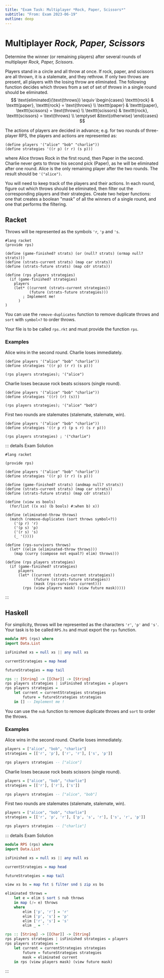 ```yaml
---
title: "Exam Task: Multiplayer *Rock, Paper, Scissors*"
subtitle: "From: Exam 2023-06-19"
outline: deep
---
```


# Multiplayer *Rock, Paper, Scissors*

Determine the winner (or remaining players) after several rounds of multiplayer *Rock, Paper, Scissors*.

Players stand in a circle and all throw at once.  If rock, paper, and scissors are all thrown, it is
a stalemate, and they rethrow. If only two throws are present, all players with the losing throw are
eliminated.  The following function decides which throws from a set of set of *throws* in a
single round should be eliminated.
$$
\text{eliminated}(\text{throws}) \equiv \begin{cases}
	\texttt{rock}     & \texttt{paper}, \texttt{rock} = \text{throws} \\
	\texttt{paper}    & \texttt{paper}, \texttt{scissors} = \text{throws} \\
	\texttt{scissors} & \texttt{rock},  \texttt{scissors} = \text{throws} \\
	\emptyset &\text{otherwise}
	\end{cases}
$$

The actions of players are decided in advance; e.g. for two rounds of three-player RPS, the players
and actions are represented as:
```racket
(define players '("alice" "bob" "charlie"))
(define strategies '((r p) (r r) (s p)))
```
where Alice throws Rock in the first round, then Paper in the second. Charlie never gets to throw
his second pick (Paper), as he will be eliminated after one round. Alice is the only remaining
player after the two rounds. The result should be `'("alice")`.

You will need to keep track of the players and their actions. In each round, figure out which throws
should be eliminated, then filter out the corresponding players and their strategies. Create two
helper functions: one that creates a boolean "mask" of all the winners of a single round, and one
that performs the filtering.

## Racket
Throws will be represented as the symbols `'r`, `'p` and `'s`.
```racket
#lang racket
(provide rps)

(define (game-finished? strats) (or (null? strats) (ormap null? strats)))
(define (strats-current strats) (map car strats))
(define (strats-future strats) (map cdr strats))

(define (rps players strategies)
  (if (game-finished? strategies)
    players
    (let* ((current (strats-current strategies))
           (future (strats-future strategies)))
        ; Implement me!
      )
)
```
You can use the `remove-duplicates` function to remove duplicate throws and `sort` with `symbol<?` to order throws.

Your file is to be called `rps.rkt` and must provide the function `rps`.

### Examples

Alice wins in the second round. Charlie loses immediately.
```racket
(define players '("alice" "bob" "charlie"))
(define strategies '((r p) (r r) (s p)))

(rps players strategies); '("alice")
```

Charlie loses because rock beats scissors (single round).
```racket
(define players '("alice" "bob" "charlie"))
(define strategies '((r) (r) (s)))

(rps players strategies); '("alice" "bob")
```

First two rounds are stalemates (stalemate, stalemate, win).
```racket
(define players '("alice" "bob" "charlie"))
(define strategies '((r p r) (p s r) (s r p)))

(rps players strategies) ; '("charlie")
```

::: details Exam Solution
```racket
#lang racket

(provide rps)

(define players '("alice" "bob" "charlie"))
(define strategies '((r p) (r r) (s p)))

(define (game-finished? strats) (andmap null? strats))
(define (strats-current strats) (map car strats))
(define (strats-future strats) (map cdr strats))

(define (view xs bools)
  (for/list ((x xs) (b bools) #:when b) x))

(define (eliminated-throw throws)
  (match (remove-duplicates (sort throws symbol<?))
    ('(p r) 'r)
    ('(p s) 'p)
    ('(r s) 's)
    (_ '())))

(define (rps-survivors throws)
  (let* ((elim (eliminated-throw throws)))
    (map (curry (compose not equal?) elim) throws)))

(define (rps players strategies)
  (if (game-finished? strategies)
      players
      (let* ((current (strats-current strategies))
             (future (strats-future strategies))
             (mask (rps-survivors current)))
        (rps (view players mask) (view future mask)))))
```
:::

## Haskell

For simplicity, throws will be represented as the characters `'r'`, `'p'` and `'s'`.
Your task is to be called `RPS.hs` and must export the `rps` function.
```haskell
module RPS (rps) where
import Data.List

isFinished xs = null xs || any null xs

currentStrategies = map head

futureStrategies = map tail

rps :: [String] -> [[Char]] -> [String]
rps players strategies | isFinished strategies = players
rps players strategies =
    let current = currentStrategies strategies
        future = futureStrategies strategies
    in [] -- Implement me !
```
You can use the `nub` function to remove duplicate throws and `sort` to order the throws.

### Examples

Alice wins in the second round. Charlie loses immediately.
```haskell
players = ["alice", "bob", "charlie"]
strategies = [['r', 'p'], ['r', 'r'], ['s', 'p']]

rps players strategies -- ["alice"]
```


Charlie loses because rock beats scissors (single round).
```haskell
players = ["alice", "bob", "charlie"]
strategies = [['r'], ['r'], ['s']]

rps players strategies -- ["alice", "bob"]
```


First two rounds are stalemates (stalemate, stalemate, win).
```haskell
players = ["alice", "bob", "charlie"]
strategies = [['r', 'p', 'r'], ['p', 's', 'r'], ['s', 'r', 'p']]

rps players strategies -- ["charlie"]
```

::: details Exam Solution
```haskell
module RPS (rps) where
import Data.List

isFinished xs = null xs || any null xs

currentStrategies = map head

futureStrategies = map tail

view xs bs = map fst $ filter snd $ zip xs bs

eliminated throws =
    let e = elim $ sort $ nub throws
    in map (/= e) throws
    where
        elim ['p', 'r'] = 'r'
        elim ['p', 's'] = 'p'
        elim ['r', 's'] = 's'
        elim _ = ' '

rps :: [String] -> [[Char]] -> [String]
rps players strategies | isFinished strategies = players
rps players strategies =
    let current = currentStrategies strategies
        future = futureStrategies strategies
        mask = eliminated current
    in rps (view players mask) (view future mask)
```
:::
